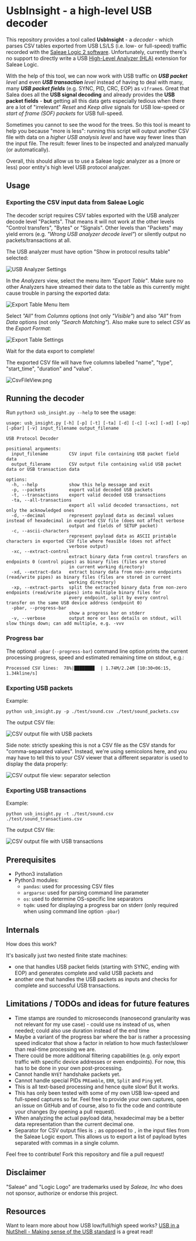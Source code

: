 # UsbInsight - a high-level USB decoder

This repository provides a tool called **UsbInsight** - a _decoder_ - which parses CSV tables exported from USB LS/LS (i.e. low- or full-speed) traffic recorded with the [Saleae Logic 2 software](https://www.saleae.com/pages/downloads). Unfortunately, currently there's no support to directly write a USB [High-Level Analyzer (HLA)](https://support.saleae.com/extensions/high-level-analyzer-extensions) extension for Saleae Logic.

With the help of this tool, we can now work with USB traffic on _**USB packet** level_ and even _**USB transaction** level_ instead of having to deal with many, many _**USB packet fields**_ (e.g. SYNC, PID, CRC, EOP) as `v1frame`s. Great that Salea does all the **USB signal decoding** and already provides the **USB packet fields** - **but** getting all this data gets especially tedious when there are a lot of "irrelevant" _Reset_ and _Keep alive_ signals for USB low-speed or _start of frame (SOF) packets_ for USB full-speed.

Sometimes you cannot to see the wood for the trees. So this tool is meant to help you because "more is less": running this script will output another CSV file with data on a _higher USB analysis level_ and have way fewer lines than the input file. The result: fewer lines to be inspected and analyzed manually (or automatically).

Overall, this should allow us to use a Saleae logic analyzer as a (more or less) poor entity's high level USB protocol analyzer.


## Usage

### Exporting the CSV input data from Saleae Logic

The decoder script requires CSV tables exported with the USB analyzer decode level "Packets". That means it will not work at the other levels "Control transfers", "Bytes" or "Signals". Other levels than "Packets" may yield errors (e.g. _"Wrong USB analyzer decode level"_) or silently output no packets/transactions at all.

The USB analyzer must have option "Show in protocol results table" selected:

![USB Analyzer Settings](./doc/UsbAnalyzerSettings.png)

In the _Analyzers_ view, select the menu item _"Export Table"_. Make sure no other Analyzers have streamed their data to the table as this currently might cause trouble in parsing the exported data:

![Export Table Menu Item](./doc/ExportTable.png)

Select _"All"_ from _Columns_ options (not only _"Visible"_) and also _"All"_ from _Data_ options (not only _"Search Matching"_). Also make sure to select _CSV_ as the _Export Format_:

![Export Table Settings](./doc/ExportTableSettings.png)

Wait for the data export to complete!

The exported CSV file will have five columns labelled "name", "type", "start_time", "duration" and "value".

![CsvFileView.png](./doc/CsvFileView.png)

## Running the decoder

Run `python3 usb_insight.py --help` to see the usage:

```
usage: usb_insight.py [-h] [-p] [-t] [-ta] [-d] [-c] [-xc] [-xd] [-xp] [-pbar] [-v] input_filename output_filename

USB Protocol Decoder

positional arguments:
  input_filename        CSV input file containing USB packet field data
  output_filename       CSV output file containing valid USB packet data or USB transaction data

options:
  -h, --help            show this help message and exit
  -p, --packets         export valid decoded USB packets
  -t, --transactions    export valid decoded USB transactions
  -ta, --all-transactions
                        export all valid decoded transactions, not only the acknowledged ones
  -d, --decimal         represent payload data as decimal values instead of hexadecimal in exported CSV file (does not affect verbose
                        output and fields of SETUP packet)
  -c, --ascii-characters
                        represent payload data as ASCII printable characters in exported CSV file where feasible (does not affect
                        verbose output)
  -xc, --extract-control
                        extract binary data from control transfers on endpoints 0 (control pipes) as binary files (files are stored
                        in current working directory)
  -xd, --extract-data   extract binary data from non-zero endpoints (read/write pipes) as binary files (files are stored in current
                        working directory)
  -xp, --extract-parts  split the extracted binary data from non-zero endpoints (read/write pipes) into multiple binary files for
                        every endpoint, split by every control transfer on the same USB device address (endpoint 0)
  -pbar, --progress-bar
                        show a progress bar on stderr
  -v, --verbose         output more or less details on stdout, will slow things down; can add multiple, e.g. -vvv
```

### Progress bar

The optional `-pbar` (`--progress-bar`) command line option prints the current processing progress, speed and estimated remaining time on stdout, e.g.:

```
Processed CSV lines:  78%|███████▊  | 1.74M/2.24M [10:30<06:15, 1.34kline/s]
```

### Exporting USB packets

Example:

```
python usb_insight.py -p ./test/sound.csv ./test/sound_packets.csv
```

The output CSV file:

![CSV output file with USB packets](./doc/CsvOutputPackets.png)

Side note: strictly speaking this is not a CSV file as the CSV stands for "comma-separated values". Instead, we're using semicolons here, and you may have to tell this to your CSV viewer that a different separator is used to display the data properly:

![CSV output file view: separator selection](./doc/CsvViewSeparatorSelection.png)

### Exporting USB transactions

Example:

```
python usb_insight.py -t ./test/sound.csv ./test/sound_transactions.csv
```

The output CSV file:

![CSV output file with USB transactions](./doc/CsvOutputTransactions.png)


## Prerequisites

* Python3 installation
* Python3 modules:
  * `pandas`: used for processing CSV files
  * `argparse`: used for parsing command line parameter
  * `os`: used to determine OS-specific line separators
  * `tqdm`: used for displaying a progress bar on stderr (only required when using command line option `-pbar`)

## Internals

How does this work?

It's basically just two nested finite state machines: 

* one that handles USB packet fields (starting with SYNC, ending with EOP) and generates complete and valid USB packets and
* another one that handles the USB packets as inputs and checks for complete and successful USB transactions.


## Limitations / TODOs and ideas for future features

- Time stamps are rounded to microseconds (nanosecond granularity was not relevant for my use case) - could use ns instead of us, when needed;
  could also use duration instead of the end time
- Maybe a variant of the progress bar where the bar is rather a processing speed indicator that show a factor in relation to how much faster/slower than real-time processing we are.
- There could be more additional filtering capabilities (e.g. only export traffic with specific device addresses or even endpoints). For now, this has to be done in your own post-processing.
- Cannot handle `NYET` handshake packets yet.
- Cannot handle special PIDs `PREamble`, `ERR`, `Split` and `Ping` yet.
- This is all text-based processing and hence quite slow! But it works.
- This has only been tested with some of my own USB low-speed and full-speed captures so far. Feel free to provide your own captures, open an issue on GitHub and of course, also to fix the code and contribute your changes (by opening a pull request).
- When analyzing the actual payload data, hexadecimal may be a better data representation than the current decimal one.
- Separator for CSV output files is `;` as opposed to `,` in the input files from the Saleae Logic export. This allows us to export a list of payload bytes separated with commas in a single column.

Feel free to contribute! Fork this repository and file a pull request!

## Disclaimer

"Saleae" and "Logic Logo" are trademarks used by _Saleae, Inc_ who does not sponsor, authorize or endorse this project.

## Resources

Want to learn more about how USB low/full/high speed works? [USB in a NutShell - Making sense of the USB standard](https://www.beyondlogic.org/usbnutshell/usb1.shtml) is a great read!
